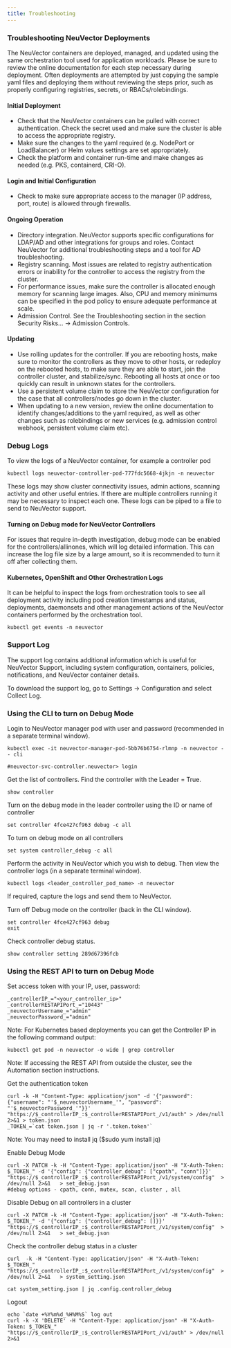 ```yaml
---
title: Troubleshooting
---
```


### Troubleshooting NeuVector Deployments
The NeuVector containers are deployed, managed, and updated using the same orchestration tool used for application workloads. Please be sure to review the online documentation for each step necessary during deployment. Often deployments are attempted by just copying the sample yaml files and deploying them without reviewing the steps prior, such as properly configuring registries, secrets, or RBACs/rolebindings.

#### Initial Deployment
+ Check that the NeuVector containers can be pulled with correct authentication. Check the secret used and make sure the cluster is able to access the appropriate registry.
+ Make sure the changes to the yaml required (e.g. NodePort or LoadBalancer) or Helm values settings are set appropriately.
+ Check the platform and container run-time and make changes as needed (e.g. PKS, containerd, CRI-O).

#### Login and Initial Configuration
+ Check to make sure appropriate access to the manager (IP address, port, route) is allowed through firewalls.

#### Ongoing Operation
+ Directory integration. NeuVector supports specific configurations for LDAP/AD and other integrations for groups and roles. Contact NeuVector for additional troubleshooting steps and a tool for AD troubleshooting.
+ Registry scanning. Most issues are related to registry authentication errors or inability for the controller to access the registry from the cluster.
+ For performance issues, make sure the controller is allocated enough memory for scanning large images. Also, CPU and memory minimums can be specified in the pod policy to ensure adequate performance at scale.
+ Admission Control. See the Troubleshooting section in the section Security Risks... -> Admission Controls.

#### Updating
+ Use rolling updates for the controller. If you are rebooting hosts, make sure to monitor the controllers as they move to other hosts, or redeploy on the rebooted hosts, to make sure they are able to start, join the controller cluster, and stabilize/sync. Rebooting all hosts at once or too quickly can result in unknown states for the controllers.
+ Use a persistent volume claim to store the NeuVector configuration for the case that all controllers/nodes go down in the cluster.
+ When updating to a new version, review the online documentation to identify changes/additions to the yaml required, as well as other changes such as rolebindings or new services (e.g. admission control webhook, persistent volume claim etc).


### Debug Logs
To view the logs of a NeuVector container, for example a controller pod
```
kubectl logs neuvector-controller-pod-777fdc5668-4jkjn -n neuvector
```
These logs may show cluster connectivity issues, admin actions, scanning activity and other useful entries. If there are multiple controllers running it may be necessary to inspect each one. These logs can be piped to a file to send to NeuVector support.

#### Turning on Debug mode for NeuVector Controllers
For issues that require in-depth investigation, debug mode can be enabled for the controllers/allinones, which will log detailed information. This can increase the log file size by a large amount, so it is recommended to turn it off after collecting them.


#### Kubernetes, OpenShift and Other Orchestration Logs
It can be helpful to inspect the logs from orchestration tools to see all deployment activity including pod creation timestamps and status, deployments, daemonsets and other management actions of the NeuVector containers performed by the orchestration tool.
```
kubectl get events -n neuvector
```

### Support Log
The support log contains additional information which is useful for NeuVector Support, including system configuration, containers, policies, notifications, and NeuVector container details.

To download the support log, go to Settings -> Configuration and select Collect Log.

### Using the CLI to turn on Debug Mode
Login to NeuVector manager pod with user and password (recommended in a separate terminal window).
```
kubectl exec -it neuvector-manager-pod-5bb76b6754-rlmnp -n neuvector -- cli
```
```
#neuvector-svc-controller.neuvector> login
```

Get the list of controllers. Find the controller with the Leader = True.
```
show controller
```
Turn on the debug mode in the leader controller using the ID or name of controller
```
set controller 4fce427cf963 debug -c all
```

To turn on debug mode on all controllers
```
set system controller_debug -c all
```

Perform the activity in NeuVector which you wish to debug. Then view the controller logs (in a separate terminal window).
```
kubectl logs <leader_controller_pod_name> -n neuvector
```
If required, capture the logs and send them to NeuVector.

Turn off Debug mode on the controller (back in the CLI window).
```
set controller 4fce427cf963 debug
exit
```

Check controller debug status.
```
show controller setting 289d67396fcb
```


### Using the REST API to turn on Debug Mode
Set access token with your IP, user, password:
```
_controllerIP_="<your_controller_ip>"
_controllerRESTAPIPort_="10443"
_neuvectorUsername_="admin"
_neuvectorPassword_="admin"
```

Note: For Kubernetes based deployments you can get the Controller IP in the following command output:
```
kubectl get pod -n neuvector -o wide | grep controller
```
Note: If accessing the REST API from outside the cluster, see the Automation section instructions.

Get the authentication token
```
curl -k -H "Content-Type: application/json" -d '{"password": {"username": "'$_neuvectorUsername_'", "password": "'$_neuvectorPassword_'"}}' "https://$_controllerIP_:$_controllerRESTAPIPort_/v1/auth" > /dev/null 2>&1 > token.json
_TOKEN_=`cat token.json | jq -r '.token.token'`
```

Note: You may need to install jq ($sudo yum install jq)

Enable Debug Mode
```
curl -X PATCH -k -H "Content-Type: application/json" -H "X-Auth-Token: $_TOKEN_" -d '{"config": {"controller_debug": ["cpath", "conn"]}}' "https://$_controllerIP_:$_controllerRESTAPIPort_/v1/system/config"  > /dev/null 2>&1   > set_debug.json
#debug options - cpath, conn, mutex, scan, cluster , all
```

Disable Debug on all controllers in a cluster
```
curl -X PATCH -k -H "Content-Type: application/json" -H "X-Auth-Token: $_TOKEN_" -d '{"config": {"controller_debug": []}}' "https://$_controllerIP_:$_controllerRESTAPIPort_/v1/system/config"  > /dev/null 2>&1   > set_debug.json
```

Check the controller debug status in a cluster
```
curl  -k -H "Content-Type: application/json" -H "X-Auth-Token: $_TOKEN_"  "https://$_controllerIP_:$_controllerRESTAPIPort_/v1/system/config"  > /dev/null 2>&1   > system_setting.json

cat system_setting.json | jq .config.controller_debug
```

Logout
```
echo `date +%Y%m%d_%H%M%S` log out
curl -k -X 'DELETE' -H "Content-Type: application/json" -H "X-Auth-Token: $_TOKEN_" "https://$_controllerIP_:$_controllerRESTAPIPort_/v1/auth" > /dev/null 2>&1
```
